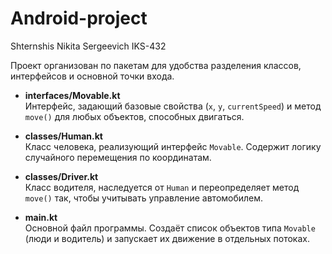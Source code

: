 # Android-project
Shternshis Nikita Sergeevich IKS-432

Проект организован по пакетам для удобства разделения классов, интерфейсов и основной точки входа.
- **interfaces/Movable.kt**  
  Интерфейс, задающий базовые свойства (`x`, `y`, `currentSpeed`) и метод `move()` для любых объектов, способных двигаться.

- **classes/Human.kt**  
  Класс человека, реализующий интерфейс `Movable`. Содержит логику случайного перемещения по координатам.

- **classes/Driver.kt**  
  Класс водителя, наследуется от `Human` и переопределяет метод `move()` так, чтобы учитывать управление автомобилем.

- **main.kt**  
  Основной файл программы. Создаёт список объектов типа `Movable` (люди и водитель) и запускает их движение в отдельных потоках.